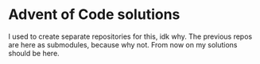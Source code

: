 # Advent of Code solutions

I used to create separate repositories for this, idk why. The previous repos are here as submodules,
because why not. From now on my solutions should be here.
